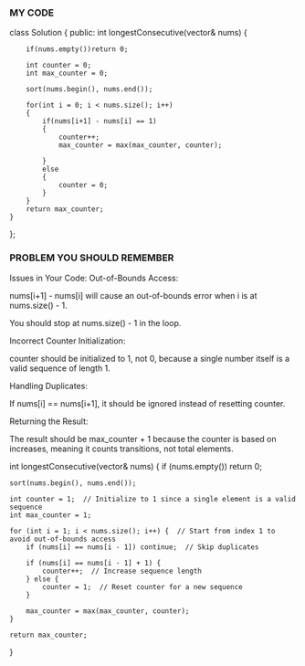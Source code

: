 ### MY CODE

class Solution {
public:
    int longestConsecutive(vector<int>& nums) {
        
        if(nums.empty())return 0;

        int counter = 0;
        int max_counter = 0;

        sort(nums.begin(), nums.end());

        for(int i = 0; i < nums.size(); i++)
        {
            if(nums[i+1] - nums[i] == 1)
            {
                counter++;
                max_counter = max(max_counter, counter);
                
            }
            else
            {
                counter = 0;
            }
        }
        return max_counter;
    }
};


### PROBLEM YOU SHOULD REMEMBER

Issues in Your Code:
Out-of-Bounds Access:

nums[i+1] - nums[i] will cause an out-of-bounds error when i is at nums.size() - 1.

You should stop at nums.size() - 1 in the loop.

Incorrect Counter Initialization:

counter should be initialized to 1, not 0, because a single number itself is a valid sequence of length 1.

Handling Duplicates:

If nums[i] == nums[i+1], it should be ignored instead of resetting counter.

Returning the Result:

The result should be max_counter + 1 because the counter is based on increases, meaning it counts transitions, not total elements.

int longestConsecutive(vector<int>& nums) {
    if (nums.empty()) return 0;

    sort(nums.begin(), nums.end());
    
    int counter = 1;  // Initialize to 1 since a single element is a valid sequence
    int max_counter = 1;

    for (int i = 1; i < nums.size(); i++) {  // Start from index 1 to avoid out-of-bounds access
        if (nums[i] == nums[i - 1]) continue;  // Skip duplicates

        if (nums[i] == nums[i - 1] + 1) {
            counter++;  // Increase sequence length
        } else {
            counter = 1;  // Reset counter for a new sequence
        }

        max_counter = max(max_counter, counter);
    }

    return max_counter;
}
